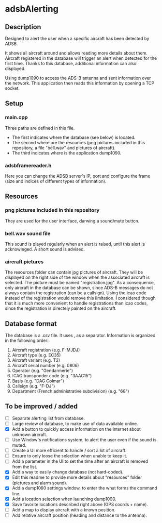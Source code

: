 # adsbAlerting

## Description
Designed to alert the user when a specific aircraft has been detected by ADSB.

It shows all aircraft around and allows reading more details about them.
Aircraft registered in the database will trigger an alert when detected for the first time.
Thanks to this database, additional information can also displayed.

Using dump1090 to access the ADS-B antenna and sent information over the network. This application then reads this information by opening a TCP socket.

## Setup
### main.cpp
Three paths are defined in this file.
- The first indicates where the database (see below) is located.
- The second where are the resources (png pictures included in this repository, a file "bell.wav" and pictures of aircraft).
- The third indicates where is the application dump1090.

### adsbframereader.h
Here you can change the ADSB server's IP, port and configure the frame (size and indices of different types of information).

## Resources
### png pictures included in this repository
They are used for the user interface, darwing a sound/mute button.

### bell.wav sound file
This sound is played regularly when an alert is raised, until this alert is acknowleged. A short sound is advised.

### aircraft pictures
The resources folder can contain jpg pictures of aircraft. They will be displayed on the right side of the window when the associated aircraft is selected. The picture must be named "registration.jpg". As a consequence, only aircraft in the database can be shown, since ADS-B messages do not always contain the registration (can be a callsign). Using the icao code instead of the registration would remove this limitation. I considered though that it is much more convenient to handle registrations than icao codes, since the registration is directely painted on the aircraft.

## Database format
The database is a .csv file. It uses , as a separator.
Information is organized in the following order:
1. Aircraft registration (e.g. F-MJDJ)
2. Aircraft type (e.g. EC35)
3. Aircraft variant (e.g. T2)
4. Aircraft serial number (e.g. 0806)
5. Operator (e.g. "Gendarmerie")
6. ICAO transponder code (e.g. "3AAC15")
7. Basis (e.g. "DAG Colmar")
8. Callsign (e.g. "F-DJ")
9. Department (French administrative subdivision) (e.g. "68")

## To be improved / added
- [ ] Separate alerting list from database.
- [ ] Large review of database, to make use of data available online.
- [x] Add a button to quickly access information on the internet about unknown aircraft.
- [ ] Use Window's notifications system, to alert the user even if the sound is muted. 
- [ ] Create a UI more efficient to handle / sort a lot of aircraft.
- [ ] Ensure to only loose the selection when unable to keep it.
- [ ] Add a parameter in the UI to set the time after an aircraft is removed from the list.
- [x] Add a way to easily change database (not hard-coded).
- [x] Edit this readme to provide more details about "resources" folder (pictures and alarm sound).
- [x] Add a dump1090 settings window, to enter the what forms the command line.
- [x] Add a location selection when launching dump1090.
- [x] Save favorite locations described right above (GPS coords + name).
- [ ] Add a map to display aircraft with a known position.
- [ ] Add relative aircraft position (heading and distance to the antenna).
